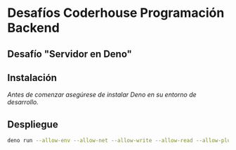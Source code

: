 # Desafíos Coderhouse Programación Backend
## Desafío "Servidor en Deno" 
## Instalación

_Antes de comenzar asegúrese de instalar Deno en su entorno de desarrollo._

## Despliegue 

```sh
deno run --allow-env --allow-net --allow-write --allow-read --allow-plugin --unstable
```



